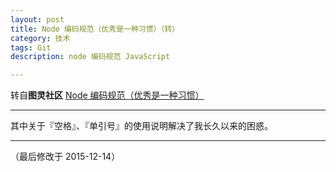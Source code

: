 ```yaml
---
layout: post
title: Node 编码规范（优秀是一种习惯）（转）
category: 技术
tags: Git
description: node 编码规范 JavaScript

---
```


转自**图灵社区** [ Node 编码规范（优秀是一种习惯）](http://www.ituring.com.cn/article/197990)

---

其中关于『空格』、『单引号』的使用说明解决了我长久以来的困惑。

---

（最后修改于 2015-12-14）